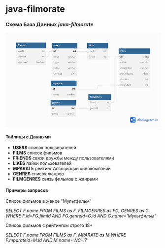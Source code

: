 # java-filmorate

### Схема База Данных *java-filmorate*

![Схема Базы Данных](db_schema.png)

#### Таблицы с Данными
- **USERS** список пользователей
- **FILMS** список фильмов
- **FRIENDS** связи дружбы между пользователями
- **LIKES** лайки пользователей
- **MPARATE** рейтинг Ассоциации кинокомпаний
- **GENRES** список жанров
- **FILMGENRES** связь фильмов с жанрами

#### Примеры запросов
Список фильмов в жанре "Мультфильм"

*SELECT F.name FROM FILMS as F, FILMGENRES as FG, GENRES as G
WHERE F.id=FG.filmId AND FG.genreId=G.id AND G.name='Мультфильм'*

Список фильмов с рейтингом строго 18+

*SELECT F.name FROM FILMS as F, MPARATE as M
WHERE F.mparateid=M.Id AND M.name='NC-17'*





